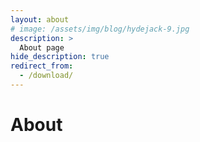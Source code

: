```yaml
---
layout: about
# image: /assets/img/blog/hydejack-9.jpg
description: >
  About page
hide_description: true
redirect_from:
  - /download/
---
```


# About

<!--author-->
